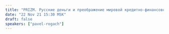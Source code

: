 ```yaml
---
title: "PRIZM. Русские деньги и преображение мировой кредитно-финансовой системы"
date: "22 Nov 21 15:30 MSK"
draft: false
speakers: ["pavel-rogach"]
---
```

